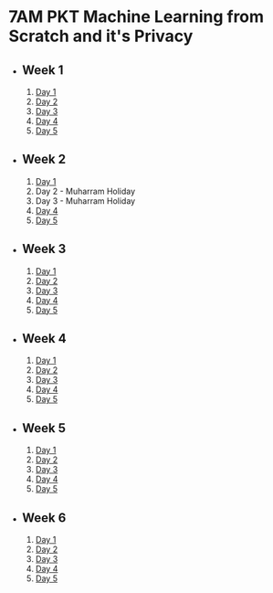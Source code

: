 # 7AM PKT Machine Learning from Scratch and it's Privacy

- ## Week 1

   1. [Day 1](https://www.facebook.com/iCodeguru/videos/1140906600544854)
   2. [Day 2](https://www.facebook.com/iCodeguru/videos/1172562033868588)
   3. [Day 3](https://www.facebook.com/iCodeguru/videos/380675287961626)
   4. [Day 4](https://www.facebook.com/iCodeguru/videos/489366656910032)
   5. [Day 5](https://www.facebook.com/iCodeguru/videos/396304176791613)

- ## Week 2

   1. [Day 1](https://www.facebook.com/iCodeguru/videos/296444603534700)
   2. Day 2 - Muharram Holiday
   3. Day 3 - Muharram Holiday
   4. [Day 4](https://www.facebook.com/iCodeguru/videos/798917849033959)
   5. [Day 5](https://www.facebook.com/iCodeguru/videos/506803148528787)

- ## Week 3

   1. [Day 1](https://www.facebook.com/iCodeguru/videos/503766618767054)
   2. [Day 2](https://www.facebook.com/iCodeguru/videos/3279815862154411)
   3. [Day 3](https://www.facebook.com/iCodeguru/videos/2512086508988678)
   4. [Day 4](https://www.facebook.com/iCodeguru/videos/544365754583575)
   5. [Day 5](https://www.facebook.com/iCodeguru/videos/842121497495971)

- ## Week 4

   1. [Day 1](https://www.facebook.com/iCodeguru/videos/364592216474021)
   2. [Day 2](https://www.facebook.com/iCodeguru/videos/1153940089225901)
   3. [Day 3](https://www.facebook.com/iCodeguru/videos/517459164056447)
   4. [Day 4](https://www.facebook.com/iCodeguru/videos/1007156847751102)
   5. [Day 5](https://www.facebook.com/watch/?v=1542152580036899)

- ## Week 5

   1. [Day 1](https://www.facebook.com/iCodeguru/videos/876352897725102)
   2. [Day 2](https://www.facebook.com/iCodeguru/videos/1323471588452378)
   3. [Day 3](https://www.facebook.com/iCodeguru/videos/413629985029427)
   4. [Day 4](https://www.facebook.com/watch/?v=1018825216109320)
   5. [Day 5](https://www.facebook.com/iCodeguru/videos/544964651216277)

- ## Week 6

   1. [Day 1](https://www.facebook.com/iCodeguru/videos/1168843607708830)
   2. [Day 2](https://www.facebook.com/iCodeguru/videos/1930278197423471)
   3. [Day 3](https://www.facebook.com/watch/?v=1243668773297682)
   4. [Day 4](https://www.facebook.com/iCodeguru/videos/1197321291583796)
   5. [Day 5](https://www.facebook.com/watch/?v=1657940491631428)

<!-- - ## Week 7

   1. [Day 1](https://www.facebook.com/iCodeguru/videos/3763928390593592)
   2. [Day 2](https://www.facebook.com/iCodeguru/videos/4196521850634064)
   3. [Day 3](https://www.facebook.com/iCodeguru/videos/1202049024146854)
   4. [Day 4]()
   5. [Day 5](https://www.facebook.com/iCodeguru/videos/1013797100283976) -->

<!-- - ## Week 8

   1. [Day 1](https://www.facebook.com/iCodeguru/videos/1834705580352310)
   2. [Day 2]()
   3. [Day 3]()
   4. [Day 4]()
   5. [Day 5]() -->

<!-- - ## Week 

   1. [Day 1]()
   2. [Day 2]()
   3. [Day 3]()
   4. [Day 4]()
   5. [Day 5]() -->